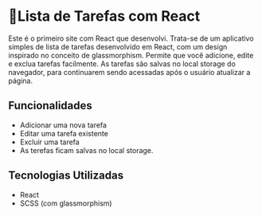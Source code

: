 # 📝Lista de Tarefas com React

Este é o primeiro site com React que desenvolvi. Trata-se de um aplicativo simples de lista de tarefas desenvolvido em React, com um design inspirado no conceito de glassmorphism. Permite que você adicione, edite e exclua tarefas facilmente. As tarefas são salvas no local storage do navegador, para continuarem sendo acessadas após o usuário atualizar a página.

## Funcionalidades

- Adicionar uma nova tarefa
- Editar uma tarefa existente
- Excluir uma tarefa
- As terefas ficam salvas no local storage.

## Tecnologias Utilizadas

- React
- SCSS (com glassmorphism)
